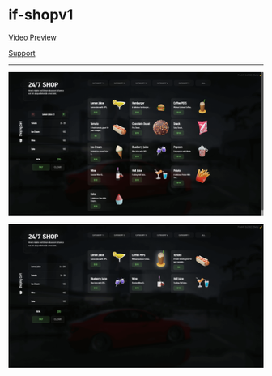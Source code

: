 # if-shopv1

[Video Preview](https://youtu.be/cApoMLjqauM)

[Support](https://discord.gg/if-developments)

---

![Image Preview 1](./marketv1.png)

![Image Preview 2](./marketv1(2).png)